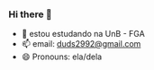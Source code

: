 ### Hi there 👋



- 🔭 estou estudando na UnB - FGA
- 📫 email: duds2992@gmail.com
- 😄 Pronouns: ela/dela

